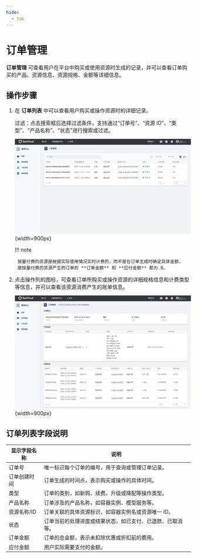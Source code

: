 ```yaml
---
hide:
  - toc
---
```


# 订单管理

**订单管理** 可查看用户在平台中购买或使用资源时生成的记录，并可以查看订单购买的产品、资源信息、资源规格、金额等详细信息。

## 操作步骤

1. 在 **订单列表** 中可以查看用户购买或操作资源时的详细记录。

    过滤：点击搜索框后选择过滤条件，支持通过“订单号”、“资源 ID”、“类型”、“产品名称”、“状态”进行搜索或过滤。

    ![orderlist](../leopard/images/orderlist.png){width=900px}

    !!! note

        按量付费的资源是根据实际使用情况实时计费的，而不是在订单生成时确定具体金额，
        故按量付费的资源产生的订单的 **订单金额** 和 **应付金额** 都为 0。

2. 点击操作列的图标，可查看订单所购买或操作资源的详细规格信息和计费类型等信息，并可以查看该资源消费产生的账单信息。

    ![orderdetail](../leopard/images/orderdetail.png){width=900px}

## 订单列表字段说明

| **显示字段名称** | **说明** |
| --- | --- |
| 订单号 | 唯一标识每个订单的编号，用于查询或管理订单记录。 |
| 订单创建时间 | 订单生成的时间点，表示购买或操作的具体时间。 |
| 类型 | 订单的类别，如新购、续费、升级或降配等操作类型。 |
| 产品名称 | 订单涉及的产品名称，如容器实例、模型服务等。 |
| 资源名称/ID | 订单关联的具体资源标识，如容器实例名或资源唯一 ID。 |
| 状态 | 订单当前的处理进度或结果状态，如已支付、已退款、已取消等。 |
| 订单金额 | 订单的总金额，表示未扣除优惠或折扣前的费用。 |
| 应付金额 | 用户实际需要支付的金额。 |
